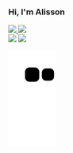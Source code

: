 ### Hi, I'm Alisson

<div>
  <a href="https://github.com/Henry001-prog">
  <img height="180em" src="https://github-readme-stats.vercel.app/api?username=Henry001-prog&show_icons=true&theme=dracula&include_all_commits=true&count_private=true"/>
  <img height="180em" src="https://github-readme-stats.vercel.app/api/top-langs/?username=Henry001-prog&layout=compact&langs_count=7&theme=dracula"/>
</div>

<div> 
  <a href = "mailto:henrique.aluno001@gmail.com"><img src="https://img.shields.io/badge/-Gmail-%23333?style=for-the-badge&logo=gmail&logoColor=white" target="_blank"></a>
  <a href="https://www.linkedin.com/in/alisson-henrique-52265516a/" target="_blank"><img src="https://img.shields.io/badge/-LinkedIn-%230077B5?style=for-the-badge&logo=linkedin&logoColor=white" target="_blank"></a> 
 
  ![Snake animation](https://github.com/natashabusnardo/natashabusnardo/blob/output/github-contribution-grid-snake.svg)
 
</div>
